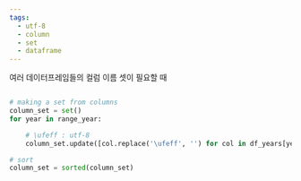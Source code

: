 ```yaml
---
tags:
  - utf-8
  - column
  - set
  - dataframe
---
```


여러 데이터프레임들의 컬럼 이름 셋이 필요할 때

```python 

# making a set from columns
column_set = set()
for year in range_year:

	# \ufeff : utf-8
    column_set.update([col.replace('\ufeff', '') for col in df_years[year].columns.tolist()])

# sort
column_set = sorted(column_set)
```
